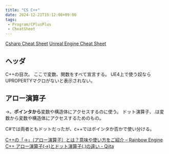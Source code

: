 ```yaml
---
title: "CS C++"
date: 2024-12-21T15:12:08+09:00
tags:
 - Program/CPlusPlus
 - CheatSheet
---
```


[Csharp Cheat Sheet](Csharp%20Cheat%20Sheet.md)
[Unreal Engine Cheat Sheet](../Others/Unreal%20Engine%20Cheat%20Sheet.md)

## ヘッダ
C++の目次。
ここで変数、関数をすべて宣言する。
UE4上で使う奴ならUPROPERTYマクロがないと表示されない。

## アロー演算子
->。**ポインタから**変数や構造体にアクセスするのに使う。
ドット演算子、.は変数から変数や構造体にアクセスするためのもの。

C#では両者ともドットだったが、c++ではポインタか否かで使い分ける。

[C++の「->」（アロー演算子）とは？意味や使い方をご紹介 – Rainbow Engine](https://rainbow-engine.com/cpp-arrow-operator-intro/)
[C++  アロー演算子(->)とドット演算子(.)の違い - Qiita](https://qiita.com/kkent030315/items/b702945be1be66f590c4)


